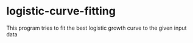 # logistic-curve-fitting
This program tries to fit the best logistic growth curve to the given input data
